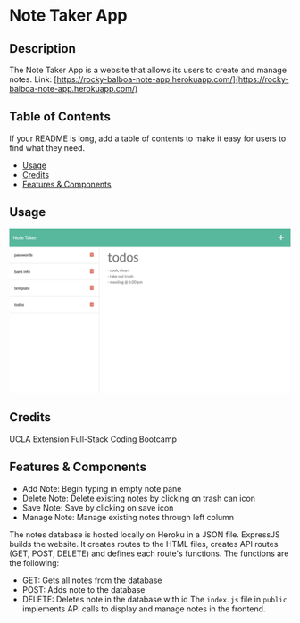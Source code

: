 # Note Taker App

## Description

The Note Taker App is a website that allows its users to create and manage notes.
Link: [https://rocky-balboa-note-app.herokuapp.com/](https://rocky-balboa-note-app.herokuapp.com/)

## Table of Contents

If your README is long, add a table of contents to make it easy for users to find what they need.

- [Usage](#usage)
- [Credits](#credits)
- [Features & Components](#license)

## Usage

![](./public/assets/css/notetaker_app_preview.png)

## Credits

UCLA Extension Full-Stack Coding Bootcamp

## Features & Components

* Add Note: Begin typing in empty note pane
* Delete Note: Delete existing notes by clicking on trash can icon
* Save Note: Save by clicking on save icon
* Manage Note: Manage existing notes through left column

The notes database is hosted locally on Heroku in a JSON file.
ExpressJS builds the website. It creates routes to the HTML files, creates API routes (GET, POST, DELETE) and defines each route's functions.
The functions are the following:
* GET: Gets all notes from the database
* POST: Adds note to the database
* DELETE: Deletes note in the database with id
The `index.js` file in `public` implements API calls to display and manage notes in the frontend.